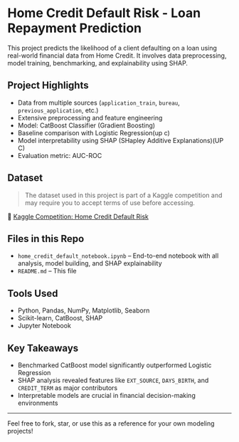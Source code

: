 # Home Credit Default Risk - Loan Repayment Prediction

This project predicts the likelihood of a client defaulting on a loan using real-world financial data from Home Credit. It involves data preprocessing, model training, benchmarking, and explainability using SHAP.

## Project Highlights

- Data from multiple sources (`application_train`, `bureau`, `previous_application`, etc.)
- Extensive preprocessing and feature engineering
- Model: CatBoost Classifier (Gradient Boosting)
- Baseline comparison with Logistic Regression(up c)
- Model interpretability using SHAP (SHapley Additive Explanations)(UP C)
- Evaluation metric: AUC-ROC

## Dataset

> The dataset used in this project is part of a Kaggle competition and may require you to accept terms of use before accessing.

🔗 [Kaggle Competition: Home Credit Default Risk](https://www.kaggle.com/competitions/home-credit-default-risk/data)

## Files in this Repo

- `home_credit_default_notebook.ipynb` – End-to-end notebook with all analysis, model building, and SHAP explainability
- `README.md` – This file

## Tools Used

- Python, Pandas, NumPy, Matplotlib, Seaborn
- Scikit-learn, CatBoost, SHAP
- Jupyter Notebook

## Key Takeaways

- Benchmarked CatBoost model significantly outperformed Logistic Regression
- SHAP analysis revealed features like `EXT_SOURCE`, `DAYS_BIRTH`, and `CREDIT_TERM` as major contributors
- Interpretable models are crucial in financial decision-making environments

---

Feel free to fork, star, or use this as a reference for your own modeling projects!
